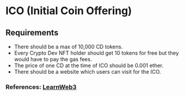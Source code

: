 # ICO (Initial Coin Offering)

## Requirements

- There should be a max of 10,000 CD tokens.
- Every Crypto Dev NFT holder should get 10 tokens for free but they would have to pay the gas fees.
- The price of one CD at the time of ICO should be 0.001 ether.
- There should be a website which users can visit for the ICO.

### References: [LearnWeb3](https://www.learnweb3.io/tracks/sophomore/initial-coin-offering)

